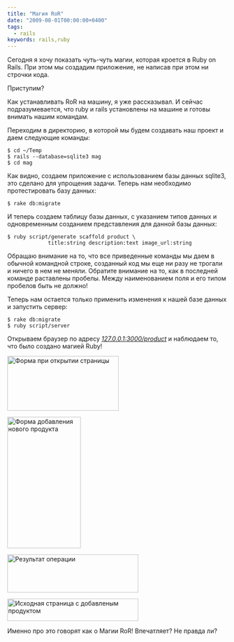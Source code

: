 ```yaml
---
title: "Магия RoR"
date: "2009-08-01T00:00:00+0400"
tags:
  - rails
keywords: rails,ruby
---
```

Сегодня я хочу показать чуть-чуть магии, которая кроется в Ruby on Rails. При этом мы создадим приложение, не написав при этом ни строчки кода.

Приступим?

Как устанавливать RoR на машину, я уже рассказывал. И сейчас подразумевается, что ruby и rails установлены на машине и готовы внимать нашим командам.

Переходим в директорию, в которой мы будем создавать наш проект и даем следующие команды:

    $ cd ~/Temp
    $ rails --database=sqlite3 mag
    $ cd mag

Как видно, создаем приложение с использованием базы данных sqlite3, это сделано для упрощения задачи. Теперь нам необходимо протестировать базу данных:

    $ rake db:migrate

И теперь создаем таблицу базы данных, с указанием типов данных и одновременным созданием представления для данной базы данных:

    $ ruby script/generate scaffold product \
                 title:string description:text image_url:string

Обращаю внимание на то, что все приведенные команды мы даем в обычной командной строке, созданный код мы еще ни разу не трогали и ничего в нем не меняли. Обратите внимание на то, как в последней команде раставлены пробелы. Между наименованием поля и его типом пробелов быть не должно!

Теперь нам остается только применить изменения к нашей базе данных и запустить сервер:

    $ rake db:migrate
    $ ruby script/server

Открываем браузер по адресу <a href="http://127.0.0.1:3000/product"><em>127.0.0.1:3000/product</em></a> и наблюдаем то, что было создано магией Ruby!

<a href="https://static.juev.org/2009/08/2009-08-01-081041_1280x1024_scrot.png"><img class="aligncenter size-full wp-image-497 " title="Исходный листинг продуктов" src="https://static.juev.org/2009/08/2009-08-01-081041_1280x1024_scrot.png" alt="Форма при открытии страницы" width="255" height="125" /></a>

<a href="https://static.juev.org/2009/08/2009-08-01-081137_1280x1024_scrot.png"><img class="aligncenter size-medium wp-image-498" title="Форма добавления нового продукта" src="https://static.juev.org/2009/08/2009-08-01-081137_1280x1024_scrot-168x300.png" alt="Форма добавления нового продукта" width="168" height="300" /></a>

<a href="https://static.juev.org/2009/08/2009-08-01-081132_1280x1024_scrot.png"><img class="aligncenter size-medium wp-image-499" title="Результат операции" src="https://static.juev.org/2009/08/2009-08-01-081132_1280x1024_scrot-300x87.png" alt="Результат операции" width="300" height="87" /></a>

<a href="https://static.juev.org/2009/08/2009-08-01-081144_1280x1024_scrot.png"><img class="aligncenter size-medium wp-image-500" title="Исходная страница с добавленым продуктом" src="https://static.juev.org/2009/08/2009-08-01-081144_1280x1024_scrot-300x51.png" alt="Исходная страница с добавленым продуктом" width="300" height="51" /></a>

Именно про это говорят как о Магии RoR! Впечатляет? Не правда ли?
